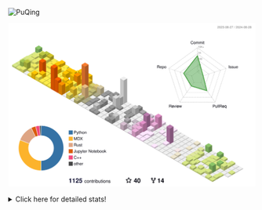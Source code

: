 ![PuQing](https://user-images.githubusercontent.com/27223114/171565019-9a56fae6-b08b-421f-99db-7e830da42371.png)

![](./profile-3d-contrib/profile-season-animate.svg)

<details>
<summary>Click here for detailed stats!</summary>

<!--START_SECTION:waka-->
![Lines of code](https://img.shields.io/badge/From%20Hello%20World%20I%27ve%20Written-1.4%20million%20lines%20of%20code-blue)

**🐱 My GitHub Data** 

> 📦 401.4 kB Used in GitHub's Storage 
 > 
> 🏆 478 Contributions in the Year 2024
 > 
> 🚫 Not Opted to Hire
 > 
> 📜 54 Public Repositories 
 > 
> 🔑 29 Private Repositories 
 > 
**I'm an Early 🐤** 

```text
🌞 Morning                480 commits         ██░░░░░░░░░░░░░░░░░░░░░░░   06.18 % 
🌆 Daytime                3509 commits        ███████████░░░░░░░░░░░░░░   45.14 % 
🌃 Evening                1765 commits        ██████░░░░░░░░░░░░░░░░░░░   22.71 % 
🌙 Night                  2019 commits        ██████░░░░░░░░░░░░░░░░░░░   25.97 % 
```


📊 **This Week I Spent My Time On** 

```text
💬 Programming Languages: 
Python                   8 hrs 22 mins       ███████░░░░░░░░░░░░░░░░░░   26.72 % 
Browsing                 6 hrs 39 mins       █████░░░░░░░░░░░░░░░░░░░░   21.20 % 
GitHubing                4 hrs 51 mins       ████░░░░░░░░░░░░░░░░░░░░░   15.48 % 
TypeScript               4 hrs 25 mins       ████░░░░░░░░░░░░░░░░░░░░░   14.13 % 
Fish Touching            1 hr 56 mins        ██░░░░░░░░░░░░░░░░░░░░░░░   06.20 % 

🔥 Editors: 
Chrome                   16 hrs 4 mins       █████████████░░░░░░░░░░░░   51.25 % 
VS Code                  15 hrs 7 mins       ████████████░░░░░░░░░░░░░   48.18 % 
fish                     10 mins             ░░░░░░░░░░░░░░░░░░░░░░░░░   00.58 % 

💻 Operating System: 
Mac                      16 hrs 15 mins      █████████████░░░░░░░░░░░░   51.82 % 
WSL                      8 hrs 54 mins       ███████░░░░░░░░░░░░░░░░░░   28.37 % 
Windows                  4 hrs 30 mins       ████░░░░░░░░░░░░░░░░░░░░░   14.37 % 
Linux                    1 hr 42 mins        █░░░░░░░░░░░░░░░░░░░░░░░░   05.43 % 
```


<!--END_SECTION:waka-->
</details>
